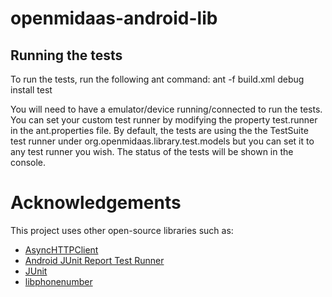 openmidaas-android-lib
======================

Running the tests
----------------------
To run the tests, run the following ant command:
ant -f build.xml debug install test

You will need to have a emulator/device running/connected to run 
the tests. 
You can set your custom test runner by modifying the property
test.runner in the ant.properties file. By default, 
the tests are using the the TestSuite test runner under 
org.openmidaas.library.test.models but you can set it to any test
runner you wish. 
The status of the tests will be shown in the console. 

Acknowledgements
=====================
This project uses other open-source libraries such as:
* [AsyncHTTPClient](https://github.com/AsyncHttpClient/async-http-client)
* [Android JUnit Report Test Runner](https://github.com/jsankey/android-junit-report)
* [JUnit](http://junit.sourceforge.net/) 
* [libphonenumber](http://code.google.com/p/libphonenumber/)
